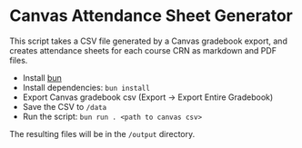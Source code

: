 # Canvas Attendance Sheet Generator

This script takes a CSV file generated by a Canvas gradebook export, and creates attendance sheets for each course CRN as markdown and PDF files.

- Install [bun](https://bun.sh)
- Install dependencies: `bun install`
- Export Canvas gradebook csv (Export -> Export Entire Gradebook)
- Save the CSV to `/data`
- Run the script: `bun run . <path to canvas csv>`

The resulting files will be in the `/output` directory.
